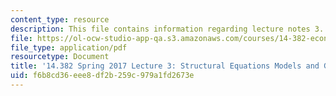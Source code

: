 ```yaml
---
content_type: resource
description: This file contains information regarding lecture notes 3.
file: https://ol-ocw-studio-app-qa.s3.amazonaws.com/courses/14-382-econometrics-spring-2017/f6b8cd36eee8df2b259c979a1fd2673e_MIT14_382S17_lec3.pdf
file_type: application/pdf
resourcetype: Document
title: '14.382 Spring 2017 Lecture 3: Structural Equations Models and GMM'
uid: f6b8cd36-eee8-df2b-259c-979a1fd2673e
---
```

